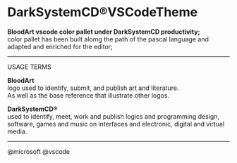# DarkSystemCD&reg;VSCodeTheme
<strong>BloodArt vscode color pallet under DarkSystemCD productivity;</strong>
<br>color pallet has been built alomg the path of the pascal language and adapted and enriched for the editor;

---

USAGE TERMS

<strong>BloodArt</strong>
<br>logo used to identify, submit, and publish art and literature.<br>
As well as the base reference that illustrate other logos.

<strong>DarkSystemCD&reg;</strong>
<br>used to identify, meet, work and publish
logics and programming design, software, games and music
on interfaces and electronic, digital and virtual media.

---

@microsoft @vscode

